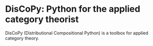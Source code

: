 # DisCoPy: Python for the applied category theorist

DisCoPy (Distributional Compositional Python) is a toolbox for applied category theory.
